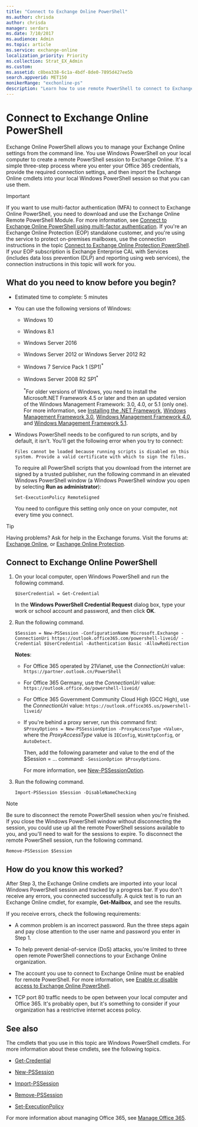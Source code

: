 ```yaml
---
title: "Connect to Exchange Online PowerShell"
ms.author: chrisda
author: chrisda
manager: serdars
ms.date: 7/10/2017
ms.audience: Admin
ms.topic: article
ms.service: exchange-online
localization_priority: Priority
ms.collection: Strat_EX_Admin
ms.custom: 
ms.assetid: c8bea338-6c1a-4bdf-8de0-7895d427ee5b
search.appverid: MET150
monikerRange: "exchonline-ps"
description: "Learn how to use remote PowerShell to connect to Exchange Online."
---
```


# Connect to Exchange Online PowerShell

Exchange Online PowerShell allows you to manage your Exchange Online settings from the command line. You use Windows PowerShell on your local computer to create a remote PowerShell session to Exchange Online. It's a simple three-step process where you enter your Office 365 credentials, provide the required connection settings, and then import the Exchange Online cmdlets into your local Windows PowerShell session so that you can use them.

> [!IMPORTANT]
> If you want to use multi-factor authentication (MFA) to connect to Exchange Online PowerShell, you need to download and use the Exchange Online Remote PowerShell Module. For more information, see [Connect to Exchange Online PowerShell using multi-factor authentication](mfa-connect-to-exchange-online-powershell.md). If you're an Exchange Online Protection (EOP) standalone customer, and you're using the service to protect on-premises mailboxes, use the connection instructions in the topic [Connect to Exchange Online Protection PowerShell](../../exchange-eop/connect-to-exchange-online-protection-powershell.md). If your EOP subscription is Exchange Enterprise CAL with Services (includes data loss prevention (DLP) and reporting using web services), the connection instructions in this topic will work for you. 

## What do you need to know before you begin?

- Estimated time to complete: 5 minutes

- You can use the following versions of Windows:

  - Windows 10

  - Windows 8.1

  - Windows Server 2016

  - Windows Server 2012 or Windows Server 2012 R2

  - Windows 7 Service Pack 1 (SP1)<sup>*</sup>

  - Windows Server 2008 R2 SP1<sup>*</sup>

    <sup>*</sup>For older versions of Windows, you need to install the Microsoft.NET Framework 4.5 or later and then an updated version of the Windows Management Framework: 3.0, 4.0, or 5.1 (only one). For more information, see [Installing the .NET Framework](https://go.microsoft.com/fwlink/p/?LinkId=257868), [Windows Management Framework 3.0](https://go.microsoft.com/fwlink/p/?LinkId=272757), [Windows Management Framework 4.0](https://go.microsoft.com/fwlink/p/?LinkId=391344), and [Windows Management Framework 5.1](https://aka.ms/wmf5download).

- Windows PowerShell needs to be configured to run scripts, and by default, it isn't. You'll get the following error when you try to connect:

  `Files cannot be loaded because running scripts is disabled on this system. Provide a valid certificate with which to sign the files.`

  To require all PowerShell scripts that you download from the internet are signed by a trusted publisher, run the following command in an elevated Windows PowerShell window (a Windows PowerShell window you open by selecting **Run as administrator**):

  ```
  Set-ExecutionPolicy RemoteSigned
  ```

  You need to configure this setting only once on your computer, not every time you connect.

> [!TIP]
> Having problems? Ask for help in the Exchange forums. Visit the forums at: [Exchange Online](https://go.microsoft.com/fwlink/p/?linkId=267542), or [Exchange Online Protection](https://go.microsoft.com/fwlink/p/?linkId=285351). 

## Connect to Exchange Online PowerShell

1. On your local computer, open Windows PowerShell and run the following command.

   ```
   $UserCredential = Get-Credential
   ```

   In the **Windows PowerShell Credential Request** dialog box, type your work or school account and password, and then click **OK**.

2. Run the following command.

   ```
   $Session = New-PSSession -ConfigurationName Microsoft.Exchange -ConnectionUri https://outlook.office365.com/powershell-liveid/ -Credential $UserCredential -Authentication Basic -AllowRedirection
   ```

   **Notes**:

   - For Office 365 operated by 21Vianet, use the _ConnectionUri_ value: `https://partner.outlook.cn/PowerShell`

   - For Office 365 Germany, use the _ConnectionUri_ value: `https://outlook.office.de/powershell-liveid/`
    
   - For Office 365 Government Community Cloud High (GCC High), use the _ConnectionUri_ value: `https://outlook.office365.us/powershell-liveid/`

   - If you're behind a proxy server, run this command first: `$ProxyOptions = New-PSSessionOption -ProxyAccessType <Value>`, where the _ProxyAccessType_ value is `IEConfig`, `WinHttpConfig`, or `AutoDetect`.

     Then, add the following parameter and value to the end of the $Session = ... command: `-SessionOption $ProxyOptions`.

     For more information, see [New-PSSessionOption](https://docs.microsoft.com/powershell/module/microsoft.powershell.core/new-pssessionoption).

3. Run the following command.

   ```
   Import-PSSession $Session -DisableNameChecking
   ```

> [!NOTE]
> Be sure to disconnect the remote PowerShell session when you're finished. If you close the Windows PowerShell window without disconnecting the session, you could use up all the remote PowerShell sessions available to you, and you'll need to wait for the sessions to expire. To disconnect the remote PowerShell session, run the following command. 

```
Remove-PSSession $Session
```

## How do you know this worked?

After Step 3, the Exchange Online cmdlets are imported into your local Windows PowerShell session and tracked by a progress bar. If you don't receive any errors, you connected successfully. A quick test is to run an Exchange Online cmdlet, for example, **Get-Mailbox**, and see the results.

If you receive errors, check the following requirements:

- A common problem is an incorrect password. Run the three steps again and pay close attention to the user name and password you enter in Step 1.

- To help prevent denial-of-service (DoS) attacks, you're limited to three open remote PowerShell connections to your Exchange Online organization.

- The account you use to connect to Exchange Online must be enabled for remote PowerShell. For more information, see [Enable or disable access to Exchange Online PowerShell](../disable-access-to-exchange-online-powershell.md).

- TCP port 80 traffic needs to be open between your local computer and Office 365. It's probably open, but it's something to consider if your organization has a restrictive internet access policy.

## See also

The cmdlets that you use in this topic are Windows PowerShell cmdlets. For more information about these cmdlets, see the following topics.

- [Get-Credential](https://go.microsoft.com/fwlink/p/?LinkId=389618)

- [New-PSSession](https://go.microsoft.com/fwlink/p/?LinkId=389621)

- [Import-PSSession](https://go.microsoft.com/fwlink/p/?LinkId=389619)

- [Remove-PSSession](https://go.microsoft.com/fwlink/p/?LinkId=389620)

- [Set-ExecutionPolicy](https://go.microsoft.com/fwlink/p/?LinkId=389623)

For more information about managing Office 365, see [Manage Office 365](https://docs.microsoft.com/Office365/).

